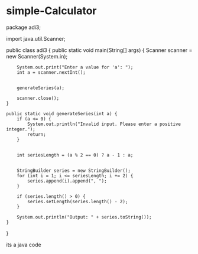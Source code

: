# simple-Calculator

package adi3;

import java.util.Scanner;

public class adi3 {
    public static void main(String[] args) {
        Scanner scanner = new Scanner(System.in);
        
        System.out.print("Enter a value for 'a': ");
        int a = scanner.nextInt();
        
        
        generateSeries(a);
        
        scanner.close();
    }

    public static void generateSeries(int a) {
        if (a <= 0) {
            System.out.println("Invalid input. Please enter a positive integer.");
            return;
        }
        
        
        int seriesLength = (a % 2 == 0) ? a - 1 : a;

        
        StringBuilder series = new StringBuilder();
        for (int i = 1; i <= seriesLength; i += 2) {
            series.append(i).append(", ");
        }
        
        if (series.length() > 0) {
            series.setLength(series.length() - 2);
        }
        
        System.out.println("Output: " + series.toString());
    }
}



its a java code
